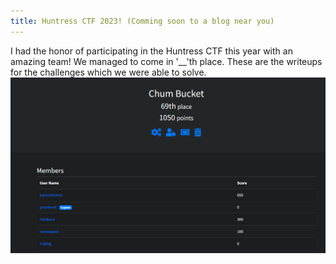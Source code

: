 ```yaml
---
title: Huntress CTF 2023! (Comming soon to a blog near you)
---
```

I had the honor of participating in the Huntress CTF this year with an amazing team! We managed to come in '__'th place. These are the writeups for the challenges which we were able to solve.
![img](https://github.com/jjolley91/blog/blob/main/images/Huntress_CTF_2023/Tmp_team_img.png?raw=true)
